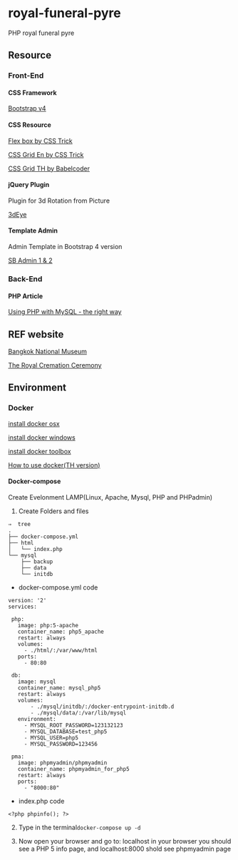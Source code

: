 # royal-funeral-pyre

PHP royal funeral pyre

## Resource

### Front-End

#### CSS Framework

[Bootstrap v4](http://getbootstrap.com/)

#### CSS Resource

[Flex box by CSS Trick](https://css-tricks.com/snippets/css/a-guide-to-flexbox/)

[CSS Grid En by CSS Trick](https://css-tricks.com/snippets/css/complete-guide-grid/)

[CSS Grid TH by Babelcoder](https://www.babelcoder.com/blog/posts/css-grid-layout)

#### jQuery Plugin

Plugin for 3d Rotation from Picture

[3dEye](https://github.com/VoidCanvas/3dEye)

#### Template Admin

Admin Template in Bootstrap 4 version

[SB Admin 1 & 2](https://startbootstrap.com/template-categories/admin-dashboard/)

### Back-End

#### PHP Article

[Using PHP with MySQL - the right way](https://www.binpress.com/tutorial/using-php-with-mysql-the-right-way/17)

## REF website

[Bangkok National Museum](http://www.virtualmuseum.finearts.go.th/bangkoknationalmuseums/index.php/th/)

[The Royal Cremation Ceremony](http://kingrama9.th/Crematory)

## Environment

### Docker

[install docker osx](https://docs.docker.com/docker-for-mac/install/)

[install docker windows](https://docs.docker.com/docker-for-windows/install/#install-docker-for-windows)

[install docker toolbox](https://www.docker.com/products/docker-toolbox)

[How to use docker(TH version)](https://medium.com/yii2-learning/%E0%B8%A1%E0%B8%B2%E0%B8%A5%E0%B8%AD%E0%B8%87%E0%B8%AA%E0%B8%A3%E0%B9%89%E0%B8%B2%E0%B8%87-lemp-stack-%E0%B8%87%E0%B9%88%E0%B8%B2%E0%B8%A2%E0%B9%86-%E0%B8%94%E0%B9%89%E0%B8%A7%E0%B8%A2-docker-%E0%B8%81%E0%B8%B1%E0%B8%99-part2-6692c9c33c5f)

#### Docker-compose 

Create Evelonment LAMP(Linux, Apache, Mysql, PHP and PHPadmin)

1. Create Folders and files
```
⇒  tree
.
├── docker-compose.yml
├── html
│   └── index.php
└── mysql
    ├── backup
    ├── data
    └── initdb
```

 * docker-compose.yml code
 ```
 version: '2'
services:

  php:
    image: php:5-apache
    container_name: php5_apache
    restart: always
    volumes:
      - ./html/:/var/www/html
    ports:
      - 80:80

  db:
    image: mysql
    container_name: mysql_php5
    restart: always
    volumes:
        - ./mysql/initdb/:/docker-entrypoint-initdb.d
        - ./mysql/data/:/var/lib/mysql
    environment:
      - MYSQL_ROOT_PASSWORD=123132123
      - MYSQL_DATABASE=test_php5
      - MYSQL_USER=php5
      - MYSQL_PASSWORD=123456

  pma:
    image: phpmyadmin/phpmyadmin
    container_name: phpmyadmin_for_php5
    restart: always
    ports:
      - "8000:80"
  ```
  
   * index.php code
   ```
   <?php phpinfo(); ?>
   ```
   
   2. Type in the terminal<code>docker-compose up -d</code> 
   
   3. Now open your browser and go to: localhost in your browser you should see a PHP 5 info page, and localhost:8000 shold see phpmyadmin page
   


